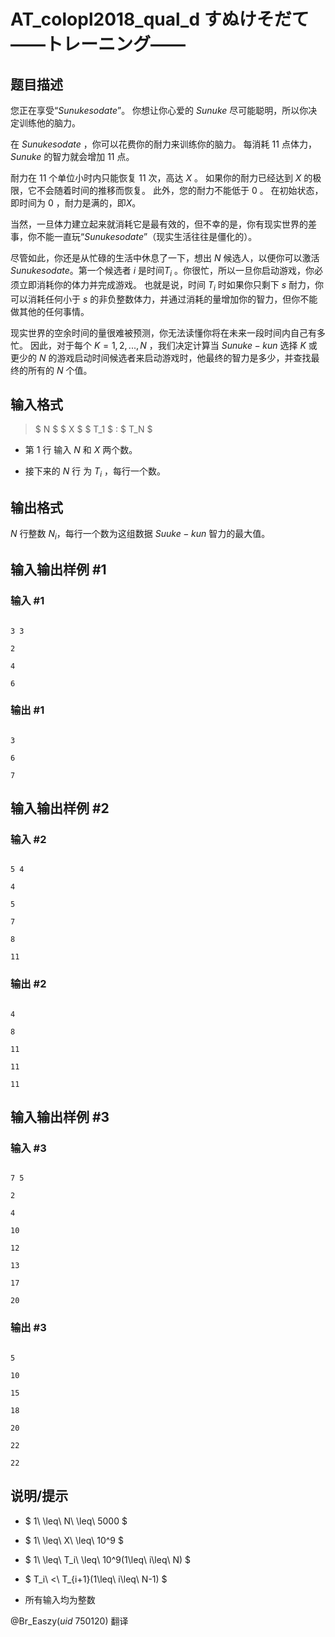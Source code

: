 # AT_colopl2018_qual_d すぬけそだて――トレーニング――

## 题目描述

您正在享受“$Sunukesodate$”。 你想让你心爱的 $Sunuke$ 尽可能聪明，所以你决定训练他的脑力。

在 $Sunukesodate$ ，你可以花费你的耐力来训练你的脑力。 每消耗 $11$ 点体力，    $Sunuke$ 的智力就会增加 $11$ 点。

耐力在 $11$ 个单位小时内只能恢复 $11$ 次，高达 $X$ 。 如果你的耐力已经达到 $X$ 的极限，它不会随着时间的推移而恢复。 此外，您的耐力不能低于 $0$ 。 在初始状态，即时间为 $0$ ，耐力是满的，即$X$。

当然，一旦体力建立起来就消耗它是最有效的，但不幸的是，你有现实世界的差事，你不能一直玩“$Sunukesodate$”（现实生活往往是僵化的）。

尽管如此，你还是从忙碌的生活中休息了一下，想出 $N$ 候选人，以便你可以激活$Sunukesodate$。第一个候选者 $i$ 是时间$T_i$ 。你很忙，所以一旦你启动游戏，你必须立即消耗你的体力并完成游戏。 也就是说，时间 $T_i$ 时如果你只剩下 $s$ 耐力，你可以消耗任何小于 $s$ 的非负整数体力，并通过消耗的量增加你的智力，但你不能做其他的任何事情。

现实世界的空余时间的量很难被预测，你无法读懂你将在未来一段时间内自己有多忙。 因此，对于每个 $K=1,2,...,N$ ，我们决定计算当 $Sunuke-kun$ 选择 $K$ 或更少的 $N$ 的游戏启动时间候选者来启动游戏时，他最终的智力是多少，并查找最终的所有的 $N$ 个值。

## 输入格式

> $ N $ $ X $ $ T_1 $ : $ T_N $

- 第 $1$ 行 输入 $N$ 和 $X$ 两个数。
- 接下来的 $N$ 行 为 $T_i$ ，每行一个数。

## 输出格式

$N$ 行整数 $N_i$，每行一个数为这组数据 $Suuke-kun$ 智力的最大值。

## 输入输出样例 #1

### 输入 #1

```
3 3
2
4
6
```

### 输出 #1

```
3
6
7
```

## 输入输出样例 #2

### 输入 #2

```
5 4
4
5
7
8
11
```

### 输出 #2

```
4
8
11
11
11
```

## 输入输出样例 #3

### 输入 #3

```
7 5
2
4
10
12
13
17
20
```

### 输出 #3

```
5
10
15
18
20
22
22
```

## 说明/提示

- $ 1\ \leq\ N\ \leq\ 5000 $
- $ 1\ \leq\ X\ \leq\ 10^9 $
- $ 1\ \leq\ T_i\ \leq\ 10^9(1\leq\ i\leq\ N) $
- $ T_i\ <\ T_{i+1}(1\leq\ i\leq\ N-1) $
- 所有输入均为整数

@Br_Easzy$(uid~750120)$ 翻译